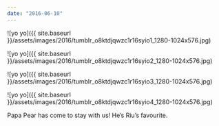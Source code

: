 ```yaml
---
date: "2016-06-10"
---
```


![yo yo]({{ site.baseurl }}/assets/images/2016/tumblr_o8ktdjqwzc1r16syio1_1280-1024x576.jpg)

![yo yo]({{ site.baseurl }}/assets/images/2016/tumblr_o8ktdjqwzc1r16syio2_1280-1024x576.jpg)

![yo yo]({{ site.baseurl }}/assets/images/2016/tumblr_o8ktdjqwzc1r16syio3_1280-1024x576.jpg)

![yo yo]({{ site.baseurl }}/assets/images/2016/tumblr_o8ktdjqwzc1r16syio4_1280-1024x576.jpg)

Papa Pear has come to stay with us! He’s Riu’s favourite.
